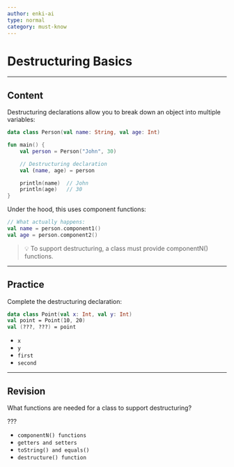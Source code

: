 ```yaml
---
author: enki-ai
type: normal
category: must-know
---
```


# Destructuring Basics

---
## Content

Destructuring declarations allow you to break down an object into multiple variables:

```kotlin
data class Person(val name: String, val age: Int)

fun main() {
    val person = Person("John", 30)

    // Destructuring declaration
    val (name, age) = person

    println(name)  // John
    println(age)   // 30
}
```

Under the hood, this uses component functions:

```kotlin
// What actually happens:
val name = person.component1()
val age = person.component2()
```

> 💡 To support destructuring, a class must provide componentN() functions.

---

## Practice

Complete the destructuring declaration:

```kotlin
data class Point(val x: Int, val y: Int)
val point = Point(10, 20)
val (???, ???) = point
```

- `x`
- `y`
- `first`
- `second`

---

## Revision

What functions are needed for a class to support destructuring?

???

- `componentN() functions`
- `getters and setters`
- `toString() and equals()`
- `destructure() function`
